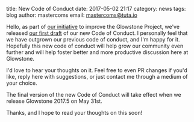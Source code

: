 title: New Code of Conduct
date: 2017-05-02 21:17
category: news
tags: blog
author: mastercoms
email: mastercoms@tuta.io

Hello, as part of [our initiative](https://forums.glowstone.net/topic/58/the-glowstone-project) to improve the Glowstone Project, we've released [our first draft](https://github.com/GlowstoneMC/Glowstone/blob/9ff0716cce4f30f5c174d319f19681c49dbfecb5/CODE_OF_CONDUCT.md) of our new Code of Conduct. I personally feel that we have outgrown our previous code of conduct, and I'm happy for it. Hopefully this new code of conduct will help grow our community even further and will help foster better and more productive discussion here at Glowstone.

I'd love to hear your thoughts on it. Feel free to even PR changes if you'd like, reply here with suggestions, or just contact me through a medium of your choice.

The final version of the new Code of Conduct will take effect when we release Glowstone 2017.5 on May 31st.

Thanks, and I hope to read your thoughts on this soon!

